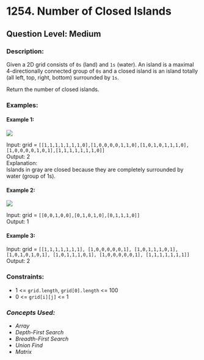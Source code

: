 # 1254. Number of Closed Islands
## Question Level: Medium
### Description:
Given a 2D grid consists of `0s` (land) and `1s` (water).  An island is a maximal 4-directionally connected group of `0s` and a closed island is an island totally (all left, top, right, bottom) surrounded by `1s`.

Return the number of closed islands.

### Examples:
#### Example 1:

<img src="https://assets.leetcode.com/uploads/2019/10/31/sample_3_1610.png"><br>

Input: grid = `[[1,1,1,1,1,1,1,0],[1,0,0,0,0,1,1,0],[1,0,1,0,1,1,1,0],[1,0,0,0,0,1,0,1],[1,1,1,1,1,1,1,0]]`  
Output: 2  
Explanation:   
Islands in gray are closed because they are completely surrounded by water (group of 1s).
#### Example 2:

<img src="https://assets.leetcode.com/uploads/2019/10/31/sample_4_1610.png"><br>

Input: grid = `[[0,0,1,0,0],[0,1,0,1,0],[0,1,1,1,0]]`  
Output: 1  
#### Example 3:

Input: grid = `[[1,1,1,1,1,1,1], [1,0,0,0,0,0,1], [1,0,1,1,1,0,1], [1,0,1,0,1,0,1], [1,0,1,1,1,0,1], [1,0,0,0,0,0,1], [1,1,1,1,1,1,1]]`  
Output: 2  

### Constraints:

- 1 <= `grid.length`, `grid[0].length` <= 100
- 0 <= `grid[i][j]` <= 1

### <i>Concepts Used:
- Array
- Depth-First Search
- Breadth-First Search
- Union Find
- Matrix</i>